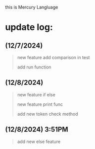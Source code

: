 this is Mercury Langluage
# update log:
## (12/7/2024)
> new feature add comparison in test
> 
> add run function
> 
## (12/8/2024)
> new feature if else
>
> new feature print func
>
> add new token check method
## (12/8/2024) 3:51PM
> add new else feature
